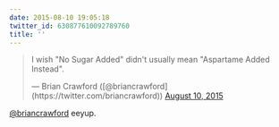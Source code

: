 ```yaml
---
date: 2015-08-10 19:05:18
twitter_id: 630877610092789760
title: ''
---
```


<blockquote class="twitter-tweet"><p lang="en" dir="ltr">I wish &quot;No Sugar Added&quot; didn&#39;t usually mean &quot;Aspartame Added Instead&quot;.</p>&mdash; Brian Crawford ([@briancrawford](https://twitter.com/briancrawford)) <a href="https://twitter.com/briancrawford/status/630877337521930240?ref_src=twsrc%5Etfw">August 10, 2015</a></blockquote>
<script async src="https://platform.twitter.com/widgets.js" charset="utf-8"></script>

[@briancrawford](https://twitter.com/briancrawford) eeyup.
